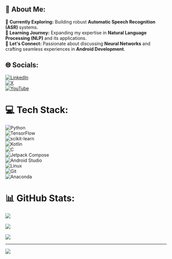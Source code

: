 ## 💫 About Me:  
🔭 **Currently Exploring:** Building robust **Automatic Speech Recognition (ASR)** systems.  
🌱 **Learning Journey:** Expanding my expertise in **Natural Language Processing (NLP)** and its applications.  
💬 **Let's Connect:** Passionate about discussing **Neural Networks** and crafting seamless experiences in **Android Development**.  

## 🌐 Socials:  
[![LinkedIn](https://img.shields.io/badge/LinkedIn-%230077B5.svg?logo=linkedin&logoColor=white)](https://www.linkedin.com/in/pranavkumar512)  
[![X](https://img.shields.io/badge/X-black.svg?logo=X&logoColor=white)](https://x.com/pranav51286)  
[![YouTube](https://img.shields.io/badge/YouTube-%23FF0000.svg?logo=YouTube&logoColor=white)](https://youtube.com/@@sugardevs)  

# 💻 Tech Stack:  
![Python](https://img.shields.io/badge/python-3670A0?style=for-the-badge&logo=python&logoColor=ffdd54)  
![TensorFlow](https://img.shields.io/badge/TensorFlow-%23FF6F00.svg?style=for-the-badge&logo=TensorFlow&logoColor=white)  
![scikit-learn](https://img.shields.io/badge/scikit--learn-%23F7931E.svg?style=for-the-badge&logo=scikit-learn&logoColor=white)  
![Kotlin](https://img.shields.io/badge/kotlin-%237F52FF.svg?style=for-the-badge&logo=kotlin&logoColor=white)  
![C](https://img.shields.io/badge/c-%2300599C.svg?style=for-the-badge&logo=c&logoColor=white)  
![Jetpack Compose](https://img.shields.io/badge/Jetpack%20Compose-%2300C4CC.svg?style=for-the-badge)  
![Android Studio](https://img.shields.io/badge/Android%20Studio-%233DDC84.svg?style=for-the-badge&logo=android-studio&logoColor=white)  
![Linux](https://img.shields.io/badge/Linux-FCC624?style=for-the-badge)  
![Git](https://img.shields.io/badge/git-%23F05033.svg?style=for-the-badge&logo=git&logoColor=white)  
![Anaconda](https://img.shields.io/badge/Anaconda-%2344A833.svg?style=for-the-badge&logo=anaconda&logoColor=white)  

# 📊 GitHub Stats:  
![](https://github-readme-stats.vercel.app/api?username=pranav5127&theme=material-palenight&hide_border=false&include_all_commits=false&count_private=false)<br/>  
![](https://github-readme-streak-stats.herokuapp.com/?user=pranav5127&theme=material-palenight&hide_border=false)<br/>  
![](https://github-readme-stats.vercel.app/api/top-langs/?username=pranav5127&theme=material-palenight&hide_border=false&include_all_commits=false&count_private=false&layout=compact)  

---  
[![](https://visitcount.itsvg.in/api?id=pranav5127&icon=0&color=0)](https://visitcount.itsvg.in)  


